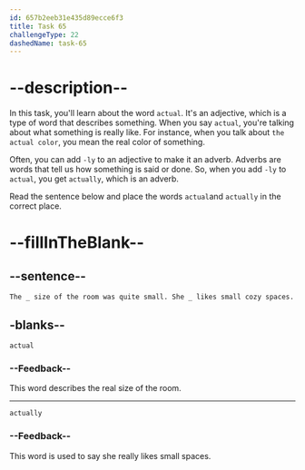 ```yaml
---
id: 657b2eeb31e435d89ecce6f3
title: Task 65
challengeType: 22
dashedName: task-65
---
```


# --description--

In this task, you'll learn about the word `actual`. It's an adjective, which is a type of word that describes something. When you say `actual`, you're talking about what something is really like. For instance, when you talk about `the actual color`, you mean the real color of something.

Often, you can add `-ly` to an adjective to make it an adverb. Adverbs are words that tell us how something is said or done. So, when you add `-ly` to `actual`, you get `actually`, which is an adverb.

Read the sentence below and place the words `actual`and `actually` in the correct place.

# --fillInTheBlank--

## --sentence--

`The _ size of the room was quite small. She _ likes small cozy spaces.`

## -blanks--

`actual`

### --Feedback--

This word describes the real size of the room.

---

`actually`

### --Feedback--

This word is used to say she really likes small spaces.
